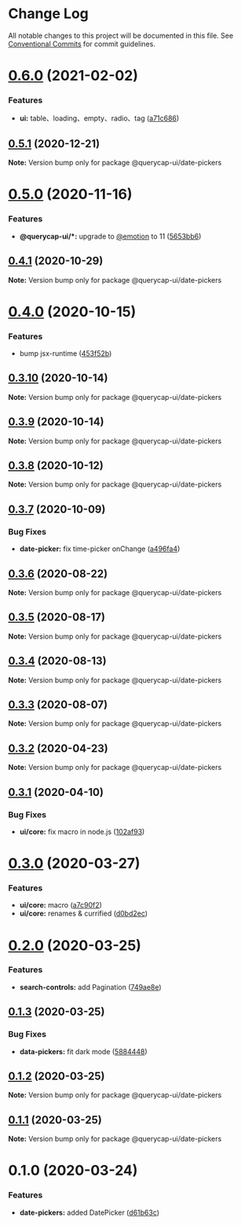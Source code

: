 # Change Log

All notable changes to this project will be documented in this file.
See [Conventional Commits](https://conventionalcommits.org) for commit guidelines.

# [0.6.0](https://github.com/querycap/webappkit/compare/@querycap-ui/date-pickers@0.5.1...@querycap-ui/date-pickers@0.6.0) (2021-02-02)

### Features

- **ui:** table、loading、empty、radio、tag ([a71c686](https://github.com/querycap/webappkit/commit/a71c686ec3d309aaa5e565b362037165386a934a))

## [0.5.1](https://github.com/querycap/webappkit/compare/@querycap-ui/date-pickers@0.5.0...@querycap-ui/date-pickers@0.5.1) (2020-12-21)

**Note:** Version bump only for package @querycap-ui/date-pickers

# [0.5.0](https://github.com/querycap/webappkit/compare/@querycap-ui/date-pickers@0.4.1...@querycap-ui/date-pickers@0.5.0) (2020-11-16)

### Features

- **@querycap-ui/\*:** upgrade to [@emotion](https://github.com/emotion) to 11 ([5653bb6](https://github.com/querycap/webappkit/commit/5653bb63579fd592382fa4dd2ee709a838f6e944))

## [0.4.1](https://github.com/querycap/webappkit/compare/@querycap-ui/date-pickers@0.4.0...@querycap-ui/date-pickers@0.4.1) (2020-10-29)

**Note:** Version bump only for package @querycap-ui/date-pickers

# [0.4.0](https://github.com/querycap/webappkit/compare/@querycap-ui/date-pickers@0.3.10...@querycap-ui/date-pickers@0.4.0) (2020-10-15)

### Features

- bump jsx-runtime ([453f52b](https://github.com/querycap/webappkit/commit/453f52b4a7b0e0f987de76da08c9bbb4d39802f8))

## [0.3.10](https://github.com/querycap/webappkit/compare/@querycap-ui/date-pickers@0.3.9...@querycap-ui/date-pickers@0.3.10) (2020-10-14)

**Note:** Version bump only for package @querycap-ui/date-pickers

## [0.3.9](https://github.com/querycap/webappkit/compare/@querycap-ui/date-pickers@0.3.8...@querycap-ui/date-pickers@0.3.9) (2020-10-14)

**Note:** Version bump only for package @querycap-ui/date-pickers

## [0.3.8](https://github.com/querycap/webappkit/compare/@querycap-ui/date-pickers@0.3.7...@querycap-ui/date-pickers@0.3.8) (2020-10-12)

**Note:** Version bump only for package @querycap-ui/date-pickers

## [0.3.7](https://github.com/querycap/webappkit/compare/@querycap-ui/date-pickers@0.3.6...@querycap-ui/date-pickers@0.3.7) (2020-10-09)

### Bug Fixes

- **date-picker:** fix time-picker onChange ([a496fa4](https://github.com/querycap/webappkit/commit/a496fa42e161efe73f8add70414ce2492242638e))

## [0.3.6](https://github.com/querycap/webappkit/compare/@querycap-ui/date-pickers@0.3.5...@querycap-ui/date-pickers@0.3.6) (2020-08-22)

**Note:** Version bump only for package @querycap-ui/date-pickers

## [0.3.5](https://github.com/querycap/webappkit/compare/@querycap-ui/date-pickers@0.3.4...@querycap-ui/date-pickers@0.3.5) (2020-08-17)

**Note:** Version bump only for package @querycap-ui/date-pickers

## [0.3.4](https://github.com/querycap/webappkit/compare/@querycap-ui/date-pickers@0.3.3...@querycap-ui/date-pickers@0.3.4) (2020-08-13)

**Note:** Version bump only for package @querycap-ui/date-pickers

## [0.3.3](https://github.com/querycap/webappkit/compare/@querycap-ui/date-pickers@0.3.2...@querycap-ui/date-pickers@0.3.3) (2020-08-07)

**Note:** Version bump only for package @querycap-ui/date-pickers

## [0.3.2](https://github.com/querycap/webappkit/compare/@querycap-ui/date-pickers@0.3.1...@querycap-ui/date-pickers@0.3.2) (2020-04-23)

**Note:** Version bump only for package @querycap-ui/date-pickers

## [0.3.1](https://github.com/querycap/webappkit/compare/@querycap-ui/date-pickers@0.3.0...@querycap-ui/date-pickers@0.3.1) (2020-04-10)

### Bug Fixes

- **ui/core:** fix macro in node.js ([102af93](https://github.com/querycap/webappkit/commit/102af9372adae55c61f45221c1096658147f7e22))

# [0.3.0](https://github.com/querycap/webappkit/compare/@querycap-ui/date-pickers@0.2.0...@querycap-ui/date-pickers@0.3.0) (2020-03-27)

### Features

- **ui/core:** macro ([a7c90f2](https://github.com/querycap/webappkit/commit/a7c90f266d6338b77ec1a803c75a391bf051017c))
- **ui/core:** renames & currified ([d0bd2ec](https://github.com/querycap/webappkit/commit/d0bd2ec91a2f8ba0a9701c28238fb72fb10430e1))

# [0.2.0](https://github.com/querycap/webappkit/compare/@querycap-ui/date-pickers@0.1.3...@querycap-ui/date-pickers@0.2.0) (2020-03-25)

### Features

- **search-controls:** add Pagination ([749ae8e](https://github.com/querycap/webappkit/commit/749ae8e6e66df14401ecb8bd74cadca5b93d1e4a))

## [0.1.3](https://github.com/querycap/webappkit/compare/@querycap-ui/date-pickers@0.1.2...@querycap-ui/date-pickers@0.1.3) (2020-03-25)

### Bug Fixes

- **data-pickers:** fit dark mode ([5884448](https://github.com/querycap/webappkit/commit/58844485e167692aa5f8cb5fb090f51a4079ce51))

## [0.1.2](https://github.com/querycap/webappkit/compare/@querycap-ui/date-pickers@0.1.1...@querycap-ui/date-pickers@0.1.2) (2020-03-25)

**Note:** Version bump only for package @querycap-ui/date-pickers

## [0.1.1](https://github.com/querycap/webappkit/compare/@querycap-ui/date-pickers@0.1.0...@querycap-ui/date-pickers@0.1.1) (2020-03-25)

**Note:** Version bump only for package @querycap-ui/date-pickers

# 0.1.0 (2020-03-24)

### Features

- **date-pickers:** added DatePicker ([d61b63c](https://github.com/querycap/webappkit/commit/d61b63cf5da6118092b5665b69ddd9cbb698d882))
